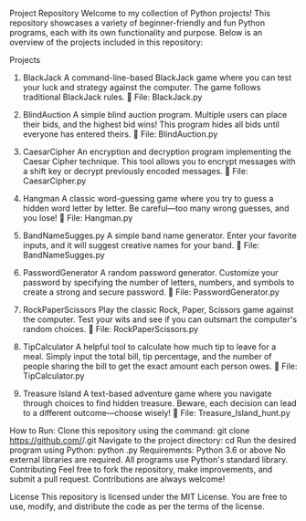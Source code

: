 
Project Repository
Welcome to my collection of Python projects! This repository showcases a variety of beginner-friendly and fun Python programs, each with its own functionality and purpose. Below is an overview of the projects included in this repository:

Projects
1. BlackJack
A command-line-based BlackJack game where you can test your luck and strategy against the computer. The game follows traditional BlackJack rules.
📂 File: BlackJack.py

2. BlindAuction
A simple blind auction program. Multiple users can place their bids, and the highest bid wins! This program hides all bids until everyone has entered theirs.
📂 File: BlindAuction.py

3. CaesarCipher
An encryption and decryption program implementing the Caesar Cipher technique. This tool allows you to encrypt messages with a shift key or decrypt previously encoded messages.
📂 File: CaesarCipher.py

4. Hangman
A classic word-guessing game where you try to guess a hidden word letter by letter. Be careful—too many wrong guesses, and you lose!
📂 File: Hangman.py

5. BandNameSugges.py
A simple band name generator. Enter your favorite inputs, and it will suggest creative names for your band.
📂 File: BandNameSugges.py

6. PasswordGenerator
A random password generator. Customize your password by specifying the number of letters, numbers, and symbols to create a strong and secure password.
📂 File: PasswordGenerator.py

7. RockPaperScissors
Play the classic Rock, Paper, Scissors game against the computer. Test your wits and see if you can outsmart the computer's random choices.
📂 File: RockPaperScissors.py

8. TipCalculator
A helpful tool to calculate how much tip to leave for a meal. Simply input the total bill, tip percentage, and the number of people sharing the bill to get the exact amount each person owes.
📂 File: TipCalculator.py

9. Treasure Island
A text-based adventure game where you navigate through choices to find hidden treasure. Beware, each decision can lead to a different outcome—choose wisely!
📂 File: Treasure_Island_hunt.py

How to Run:
Clone this repository using the command:
git clone https://github.com/<your-username>/<repository-name>.git
Navigate to the project directory:
cd <repository-name>
Run the desired program using Python:
python <file-name>.py
Requirements:
Python 3.6 or above
No external libraries are required. All programs use Python's standard library.
Contributing
Feel free to fork the repository, make improvements, and submit a pull request. Contributions are always welcome!

License
This repository is licensed under the MIT License. You are free to use, modify, and distribute the code as per the terms of the license.